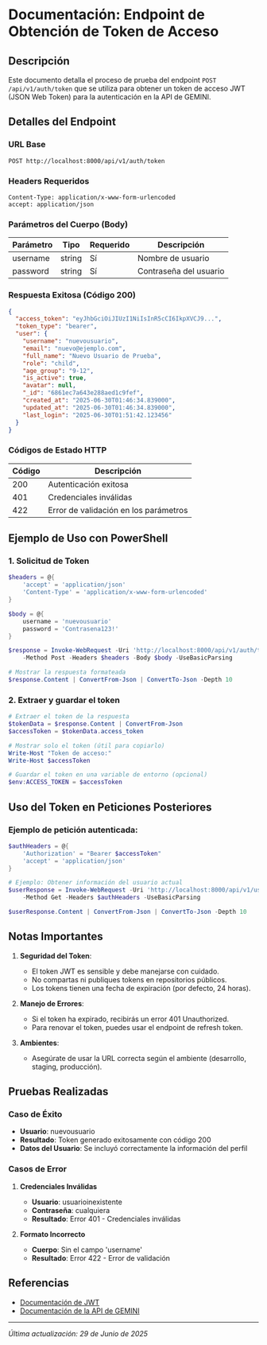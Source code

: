 # Documentación: Endpoint de Obtención de Token de Acceso

## Descripción
Este documento detalla el proceso de prueba del endpoint `POST /api/v1/auth/token` que se utiliza para obtener un token de acceso JWT (JSON Web Token) para la autenticación en la API de GEMINI.

## Detalles del Endpoint

### URL Base
```
POST http://localhost:8000/api/v1/auth/token
```

### Headers Requeridos
```
Content-Type: application/x-www-form-urlencoded
accept: application/json
```

### Parámetros del Cuerpo (Body)
| Parámetro | Tipo   | Requerido | Descripción               |
|-----------|--------|-----------|---------------------------|
| username  | string | Sí        | Nombre de usuario         |
| password  | string | Sí        | Contraseña del usuario    |

### Respuesta Exitosa (Código 200)
```json
{
  "access_token": "eyJhbGciOiJIUzI1NiIsInR5cCI6IkpXVCJ9...",
  "token_type": "bearer",
  "user": {
    "username": "nuevousuario",
    "email": "nuevo@ejemplo.com",
    "full_name": "Nuevo Usuario de Prueba",
    "role": "child",
    "age_group": "9-12",
    "is_active": true,
    "avatar": null,
    "_id": "6861ec7a643e288aed1c9fef",
    "created_at": "2025-06-30T01:46:34.839000",
    "updated_at": "2025-06-30T01:46:34.839000",
    "last_login": "2025-06-30T01:51:42.123456"
  }
}
```

### Códigos de Estado HTTP
| Código | Descripción                           |
|--------|---------------------------------------|
| 200    | Autenticación exitosa                 |
| 401    | Credenciales inválidas                |
| 422    | Error de validación en los parámetros |

## Ejemplo de Uso con PowerShell

### 1. Solicitud de Token
```powershell
$headers = @{
    'accept' = 'application/json'
    'Content-Type' = 'application/x-www-form-urlencoded'
}

$body = @{
    username = 'nuevousuario'
    password = 'Contrasena123!'
}

$response = Invoke-WebRequest -Uri 'http://localhost:8000/api/v1/auth/token' `
    -Method Post -Headers $headers -Body $body -UseBasicParsing

# Mostrar la respuesta formateada
$response.Content | ConvertFrom-Json | ConvertTo-Json -Depth 10
```

### 2. Extraer y guardar el token
```powershell
# Extraer el token de la respuesta
$tokenData = $response.Content | ConvertFrom-Json
$accessToken = $tokenData.access_token

# Mostrar solo el token (útil para copiarlo)
Write-Host "Token de acceso:"
Write-Host $accessToken

# Guardar el token en una variable de entorno (opcional)
$env:ACCESS_TOKEN = $accessToken
```

## Uso del Token en Peticiones Posteriores

### Ejemplo de petición autenticada:
```powershell
$authHeaders = @{
    'Authorization' = "Bearer $accessToken"
    'accept' = 'application/json'
}

# Ejemplo: Obtener información del usuario actual
$userResponse = Invoke-WebRequest -Uri 'http://localhost:8000/api/v1/users/me' `
    -Method Get -Headers $authHeaders -UseBasicParsing

$userResponse.Content | ConvertFrom-Json | ConvertTo-Json -Depth 10
```

## Notas Importantes

1. **Seguridad del Token**:
   - El token JWT es sensible y debe manejarse con cuidado.
   - No compartas ni publiques tokens en repositorios públicos.
   - Los tokens tienen una fecha de expiración (por defecto, 24 horas).

2. **Manejo de Errores**:
   - Si el token ha expirado, recibirás un error 401 Unauthorized.
   - Para renovar el token, puedes usar el endpoint de refresh token.

3. **Ambientes**:
   - Asegúrate de usar la URL correcta según el ambiente (desarrollo, staging, producción).

## Pruebas Realizadas

### Caso de Éxito
- **Usuario**: nuevousuario
- **Resultado**: Token generado exitosamente con código 200
- **Datos del Usuario**: Se incluyó correctamente la información del perfil

### Casos de Error
1. **Credenciales Inválidas**
   - **Usuario**: usuarioinexistente
   - **Contraseña**: cualquiera
   - **Resultado**: Error 401 - Credenciales inválidas

2. **Formato Incorrecto**
   - **Cuerpo**: Sin el campo 'username'
   - **Resultado**: Error 422 - Error de validación

## Referencias
- [Documentación de JWT](https://jwt.io/)
- [Documentación de la API de GEMINI](http://localhost:8000/docs)

---
*Última actualización: 29 de Junio de 2025*
